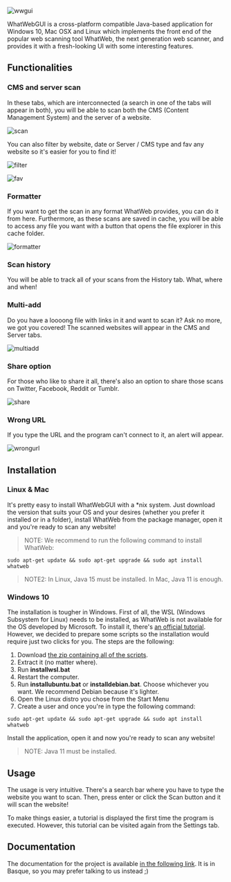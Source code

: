 ![wwgui](files/wwgui.png)

WhatWebGUI is a cross-platform compatible Java-based application for Windows 10, Mac OSX and Linux which implements the front end of the popular web scanning tool WhatWeb, the next generation web scanner, and provides it with a fresh-looking UI with some interesting features.

## Functionalities

### CMS and server scan
In these tabs, which are interconnected (a search in one of the tabs will appear in both), you will be able to scan both the CMS (Content Management System) and the server of a website. 

![scan](files/scan.gif)

You can also filter by website, date or Server / CMS type and fav any website so it's easier for you to find it!

![filter](files/filter.gif)

![fav](files/fav.gif)

### Formatter
If you want to get the scan in any format WhatWeb provides, you can do it from here. Furthermore, as these scans are saved in cache, you will be able to access any file you want with a button that opens the file explorer in this cache folder.

![formatter](files/formatter.gif)

### Scan history
You will be able to track all of your scans from the History tab. What, where and when!

### Multi-add

Do you have a loooong file with links in it and want to scan it? Ask no more, we got you covered! The scanned websites will appear in the CMS and Server tabs.

![multiadd](files/multiadd.gif)

### Share option

For those who like to share it all, there's also an option to share those scans on Twitter, Facebook, Reddit or Tumblr. 

![share](files/share.gif)

### Wrong URL

If you type the URL and the program can't connect to it, an alert will appear.

![wrongurl](files/wrongurl.gif)

## Installation
### Linux & Mac
It's pretty easy to install WhatWebGUI with a \*nix system. Just download the version that suits your OS and your desires (whether you prefer it installed or in a folder), install WhatWeb from the package manager, open it and you're ready to scan any website!
> NOTE: We recommend to run the following command to install WhatWeb:
```
sudo apt-get update && sudo apt-get upgrade && sudo apt install whatweb
```
> NOTE2: In Linux, Java 15 must be installed. In Mac, Java 11 is enough. 

### Windows 10
The installation is tougher in Windows.  First of all, the WSL (Windows Subsystem for Linux) needs to be installed, as WhatWeb is not available for the OS developed by Microsoft. To install it, there's [an official tutorial](https://docs.microsoft.com/en-us/windows/wsl/install-win10). However, we decided to prepare some scripts so the installation would require just two clicks for you. The steps are the following:
1. Download [the zip containing all of the scripts](files/WSL.zip).
2. Extract it (no matter where).
3. Run **installwsl.bat**
4. Restart the computer.
5. Run **installubuntu.bat** or **installdebian.bat**. Choose whichever you want. We recommend Debian because it's lighter.
6. Open the Linux distro you chose from the Start Menu 
7. Create a user and once you're in type the following command:
```
sudo apt-get update && sudo apt-get upgrade && sudo apt install whatweb
```
Install the application, open it and now you're ready to scan any website!
> NOTE: Java 11 must be installed. 

## Usage
The usage is very intuitive. There's a search bar where you have to type the website you want to scan. Then, press enter or click the Scan button and it will scan the website!

To make things easier, a tutorial is displayed the first time the program is executed. However, this tutorial can be visited again from the Settings tab.

## Documentation
The documentation for the project is available [in the following link](files/WhatWebGUI_DOCUMENTATION.pdf). It is in Basque, so you may prefer talking to us instead ;)

